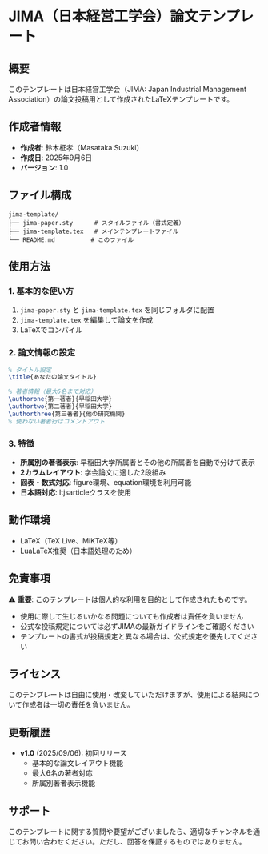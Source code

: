 # JIMA（日本経営工学会）論文テンプレート

## 概要
このテンプレートは日本経営工学会（JIMA: Japan Industrial Management Association）の論文投稿用として作成されたLaTeXテンプレートです。

## 作成者情報
- **作成者**: 鈴木柾孝（Masataka Suzuki）
- **作成日**: 2025年9月6日
- **バージョン**: 1.0

## ファイル構成
```
jima-template/
├── jima-paper.sty      # スタイルファイル（書式定義）
├── jima-template.tex   # メインテンプレートファイル
└── README.md          # このファイル
```

## 使用方法

### 1. 基本的な使い方
1. `jima-paper.sty` と `jima-template.tex` を同じフォルダに配置
2. `jima-template.tex` を編集して論文を作成
3. LaTeXでコンパイル

### 2. 論文情報の設定
```latex
% タイトル設定
\title{あなたの論文タイトル}

% 著者情報（最大6名まで対応）
\authorone{第一著者}{早稲田大学}
\authortwo{第二著者}{早稲田大学}
\authorthree{第三著者}{他の研究機関}
% 使わない著者行はコメントアウト
```

### 3. 特徴
- **所属別の著者表示**: 早稲田大学所属者とその他の所属者を自動で分けて表示
- **2カラムレイアウト**: 学会論文に適した2段組み
- **図表・数式対応**: figure環境、equation環境を利用可能
- **日本語対応**: ltjsarticleクラスを使用

## 動作環境
- LaTeX（TeX Live、MiKTeX等）
- LuaLaTeX推奨（日本語処理のため）

## 免責事項
⚠️ **重要**: このテンプレートは個人的な利用を目的として作成されたものです。

- 使用に際して生じるいかなる問題についても作成者は責任を負いません
- 公式な投稿規定については必ずJIMAの最新ガイドラインをご確認ください
- テンプレートの書式が投稿規定と異なる場合は、公式規定を優先してください

## ライセンス
このテンプレートは自由に使用・改変していただけますが、使用による結果について作成者は一切の責任を負いません。

## 更新履歴
- **v1.0** (2025/09/06): 初回リリース
  - 基本的な論文レイアウト機能
  - 最大6名の著者対応
  - 所属別著者表示機能

## サポート
このテンプレートに関する質問や要望がございましたら、適切なチャンネルを通じてお問い合わせください。ただし、回答を保証するものではありません。